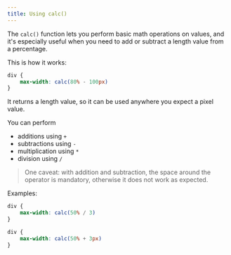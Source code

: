 ```yaml
---
title: Using calc()
---
```


The `calc()` function lets you perform basic math operations on values, and it's especially useful when you need to add or subtract a length value from a percentage.

This is how it works:

```css
div {
	max-width: calc(80% - 100px)
}
```

It returns a length value, so it can be used anywhere you expect a pixel value.

You can perform

+ additions using `+`
+ subtractions using `-`
+ multiplication using `*`
+ division using `/`

> One caveat: with addition and subtraction, the space around the operator is mandatory, otherwise it does not work as expected.

Examples:

```css
div {
	max-width: calc(50% / 3)
}
```

```css
div {
	max-width: calc(50% + 3px)
}
```

